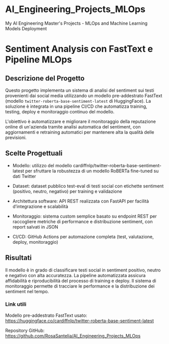 # AI_Engineering_Projects_MLOps
My AI Engineering Master's Projects - MLOps and Machine Learning Models Deployment

# Sentiment Analysis con FastText e Pipeline MLOps


## Descrizione del Progetto

Questo progetto implementa un sistema di analisi del sentiment sui testi provenienti dai social media utilizzando un modello pre-addestrato FastText (modello `twitter-roberta-base-sentiment-latest` di HuggingFace). La soluzione è integrata in una pipeline CI/CD che automatizza training, testing, deploy e monitoraggio continuo del modello.

L'obiettivo è automatizzare e migliorare il monitoraggio della reputazione online di un'azienda tramite analisi automatica del sentiment, con aggiornamenti e retraining automatici per mantenere alta la qualità delle previsioni.


## Scelte Progettuali

- Modello: utilizzo del modello cardiffnlp/twitter-roberta-base-sentiment-latest per sfruttare la robustezza di un modello RoBERTa fine-tuned su dati Twitter

- Dataset: dataset pubblico test-eval di testi social con etichette sentiment (positivo, neutro, negativo) per training e validazione

- Architettura software: API REST realizzata con FastAPI per facilità d’integrazione e scalabilità

- Monitoraggio: sistema custom semplice basato su endpoint REST per raccogliere metriche di performance e distribuzione sentiment, con report salvati in JSON

- CI/CD: GitHub Actions per automazione completa (test, valutazione, deploy, monitoraggio)


## Risultati

Il modello è in grado di classificare testi social in sentiment positivo, neutro e negativo con alta accuratezza.
La pipeline automatizzata assicura affidabilità e riproducibilità del processo di training e deploy.
Il sistema di monitoraggio permette di tracciare le performance e la distribuzione dei sentiment nel tempo.


### Link utili

Modello pre-addestrato FastText usato: https://huggingface.co/cardiffnlp/twitter-roberta-base-sentiment-latest

Repository GitHub: https://github.com/RosaSantelia/AI_Engineering_Projects_MLOps
